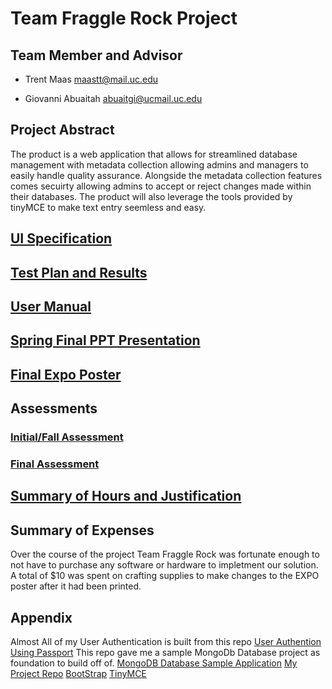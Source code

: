 # Team Fraggle Rock Project

## Team Member and Advisor
- Trent Maas maastt@mail.uc.edu

- Giovanni Abuaitah abuaitgi@ucmail.uc.edu

## Project Abstract
The product is a web application that allows for streamlined database management with metadata collection allowing admins and managers to easily handle quality assurance. Alongside the metadata collection features comes secuirty allowing admins to accept or reject changes made within their databases. The product will also leverage the tools provided by tinyMCE to make text entry seemless and easy. 

## [UI Specification](https://github.com/trentmaas2001/TeamFraggleRock/blob/main/FinalDesignReport/UI_Specification.pdf)

## [Test Plan and Results](https://github.com/trentmaas2001/TeamFraggleRock/blob/main/FinalDesignReport/Test_Plan_Results.pdf)

## [User Manual](https://github.com/trentmaas2001/TeamFraggleRock/blob/main/Assignments/UserDoc/UserDocMain.md)

## [Spring Final PPT Presentation](https://github.com/trentmaas2001/TeamFraggleRock/blob/main/FinalDesignReport/TeamFraggleRock_Presetation.pdf)

## [Final Expo Poster](https://github.com/trentmaas2001/TeamFraggleRock/blob/main/FinalDesignReport/MongoDB_Editor_Poster_Final.pdf)

## Assessments

### [Initial/Fall Assessment](https://github.com/trentmaas2001/TeamFraggleRock/blob/main/Assignments/Individual_Capstone_Assessment.pdf)

### [Final Assessment](https://github.com/trentmaas2001/TeamFraggleRock/blob/main/FinalDesignReport/FinalAssessment.md)

## [Summary of Hours and Justification](https://github.com/trentmaas2001/TeamFraggleRock/blob/main/FinalDesignReport/SummaryofHours.pdf)

## Summary of Expenses
Over the course of the project Team Fraggle Rock was fortunate enough to not have to purchase any software or hardware to impletment our solution.
A total of $10 was spent on crafting supplies to make changes to the EXPO poster after it had been printed.

## Appendix
Almost All of my User Authentication is built from this repo [User Authention Using Passport](https://github.com/WebDevSimplified/Nodejs-Passport-Login)
This repo gave me a sample MongoDb Database project as foundation to build off of. [MongoDB Database Sample Application](https://github.com/prsaya/node-express-mongodb-html-demo-1)
[My Project Repo](https://github.com/trentmaas2001/TeamFraggleRock)
[BootStrap](https://getbootstrap.com/docs/5.0/getting-started/introduction/)
[TinyMCE](https://www.tiny.cloud/)

